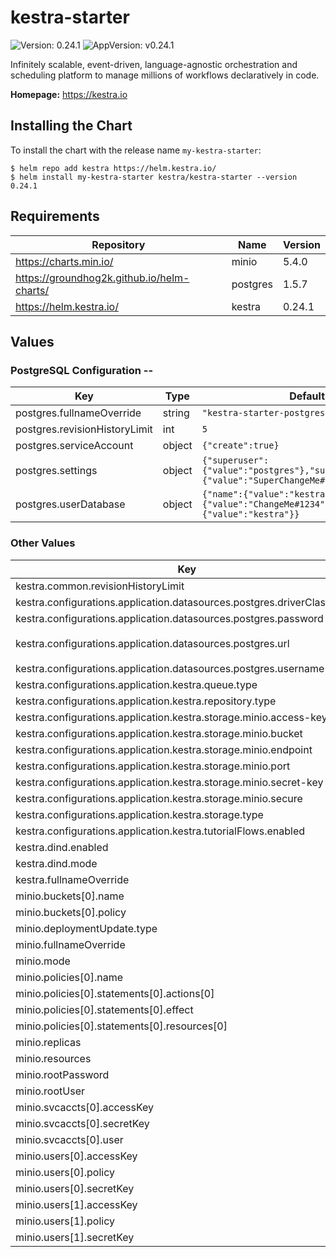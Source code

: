 # kestra-starter

![Version: 0.24.1](https://img.shields.io/badge/Version-0.24.1-informational?style=flat-square) ![AppVersion: v0.24.1](https://img.shields.io/badge/AppVersion-v0.24.1-informational?style=flat-square)

Infinitely scalable, event-driven, language-agnostic orchestration and scheduling platform to manage millions of workflows declaratively in code.

**Homepage:** <https://kestra.io>

## Installing the Chart

To install the chart with the release name `my-kestra-starter`:

```console
$ helm repo add kestra https://helm.kestra.io/
$ helm install my-kestra-starter kestra/kestra-starter --version 0.24.1
```

## Requirements

| Repository | Name | Version |
|------------|------|---------|
| https://charts.min.io/ | minio | 5.4.0 |
| https://groundhog2k.github.io/helm-charts/ | postgres | 1.5.7 |
| https://helm.kestra.io/ | kestra | 0.24.1 |

## Values

### PostgreSQL Configuration --

| Key | Type | Default | Description |
|-----|------|---------|-------------|
| postgres.fullnameOverride | string | `"kestra-starter-postgres"` | __ |
| postgres.revisionHistoryLimit | int | `5` | __ |
| postgres.serviceAccount | object | `{"create":true}` | __ |
| postgres.settings | object | `{"superuser":{"value":"postgres"},"superuserPassword":{"value":"SuperChangeMe#1234"}}` | __ |
| postgres.userDatabase | object | `{"name":{"value":"kestra"},"password":{"value":"ChangeMe#1234"},"user":{"value":"kestra"}}` | __ |

### Other Values

| Key | Type | Default | Description |
|-----|------|---------|-------------|
| kestra.common.revisionHistoryLimit | int | `5` |  |
| kestra.configurations.application.datasources.postgres.driverClassName | string | `"org.postgresql.Driver"` |  |
| kestra.configurations.application.datasources.postgres.password | string | `"ChangeMe#1234"` |  |
| kestra.configurations.application.datasources.postgres.url | string | `"jdbc:postgresql://kestra-starter-postgres:5432/kestra"` |  |
| kestra.configurations.application.datasources.postgres.username | string | `"kestra"` |  |
| kestra.configurations.application.kestra.queue.type | string | `"postgres"` |  |
| kestra.configurations.application.kestra.repository.type | string | `"postgres"` |  |
| kestra.configurations.application.kestra.storage.minio.access-key | string | `"kestra"` |  |
| kestra.configurations.application.kestra.storage.minio.bucket | string | `"kestra"` |  |
| kestra.configurations.application.kestra.storage.minio.endpoint | string | `"kestra-starter-minio"` |  |
| kestra.configurations.application.kestra.storage.minio.port | string | `"9000"` |  |
| kestra.configurations.application.kestra.storage.minio.secret-key | string | `"kestra-1234"` |  |
| kestra.configurations.application.kestra.storage.minio.secure | string | `"false"` |  |
| kestra.configurations.application.kestra.storage.type | string | `"minio"` |  |
| kestra.configurations.application.kestra.tutorialFlows.enabled | bool | `true` |  |
| kestra.dind.enabled | bool | `true` |  |
| kestra.dind.mode | string | `"insecure"` |  |
| kestra.fullnameOverride | string | `"kestra-starter"` |  |
| minio.buckets[0].name | string | `"kestra"` |  |
| minio.buckets[0].policy | string | `"public"` |  |
| minio.deploymentUpdate.type | string | `"Recreate"` |  |
| minio.fullnameOverride | string | `"kestra-starter-minio"` |  |
| minio.mode | string | `"standalone"` |  |
| minio.policies[0].name | string | `"KestraWritePolicy"` |  |
| minio.policies[0].statements[0].actions[0] | string | `"s3:*"` |  |
| minio.policies[0].statements[0].effect | string | `"Allow"` |  |
| minio.policies[0].statements[0].resources[0] | string | `"arn:aws:s3:::kestra/*"` |  |
| minio.replicas | int | `1` |  |
| minio.resources | object | `{}` |  |
| minio.rootPassword | string | `"SuperChangeMe#1234"` |  |
| minio.rootUser | string | `"root"` |  |
| minio.svcaccts[0].accessKey | string | `"kestra-svcacct"` |  |
| minio.svcaccts[0].secretKey | string | `"kestra-svcacct-1234"` |  |
| minio.svcaccts[0].user | string | `"kestra"` |  |
| minio.users[0].accessKey | string | `"console"` |  |
| minio.users[0].policy | string | `"consoleAdmin"` |  |
| minio.users[0].secretKey | string | `"console-1234"` |  |
| minio.users[1].accessKey | string | `"kestra"` |  |
| minio.users[1].policy | string | `"KestraWritePolicy"` |  |
| minio.users[1].secretKey | string | `"kestra-1234"` |  |
